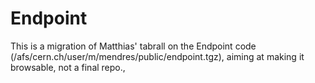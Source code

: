 # Endpoint
This is a migration of Matthias' tabrall on the Endpoint code (/afs/cern.ch/user/m/mendres/public/endpoint.tgz), aiming at making it browsable, not a final repo., 

